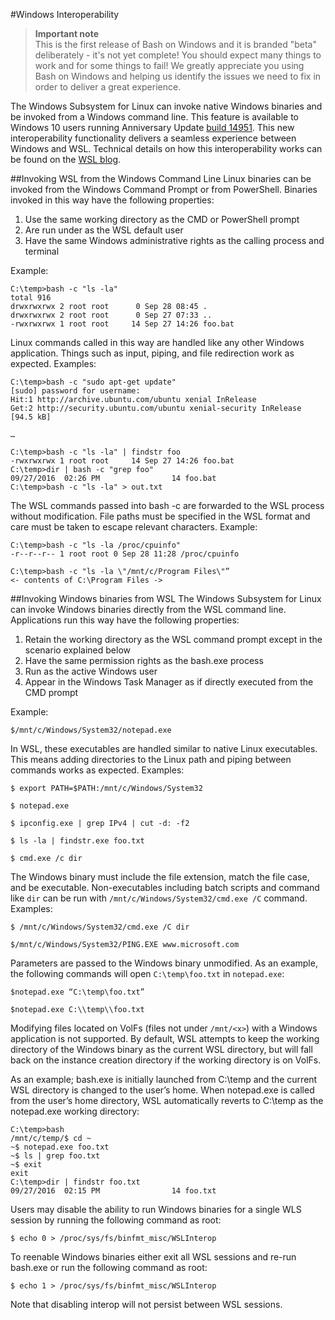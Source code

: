 #Windows Interoperability

> **Important note**  
	This is the first release of Bash on Windows and it is branded "beta" deliberately - it's not yet complete! You should expect many things to work and for some things to fail! We greatly appreciate you using Bash on Windows and helping us identify the issues we need to fix in order to deliver a great experience.

The Windows Subsystem for Linux can invoke native Windows binaries and be invoked from a Windows command line. This feature is available to Windows 10 users running Anniversary Update [build 14951](https://msdn.microsoft.com/en-us/commandline/wsl/release_notes#build-14951).  This new interoperability functionality delivers a seamless experience between Windows and WSL.  Technical details on how this interoperability works can be found on the [WSL blog](https://blogs.msdn.microsoft.com/wsl/2016/10/19/windows-and-ubuntu-interoperability/). 

##Invoking WSL from the Windows Command Line
Linux binaries can be invoked from the Windows Command Prompt or from PowerShell.  Binaries invoked in this way have the following properties:

1. Use the same working directory as the CMD or PowerShell prompt
2. Are run under as the WSL default user
3. Have the same Windows administrative rights as the calling process and terminal

Example:

```
C:\temp>bash -c "ls -la"
total 916
drwxrwxrwx 2 root root      0 Sep 28 08:45 .
drwxrwxrwx 2 root root      0 Sep 27 07:33 ..
-rwxrwxrwx 1 root root     14 Sep 27 14:26 foo.bat
```

Linux commands called in this way are handled like any other Windows application.  Things such as input, piping, and file redirection work as expected.  Examples:

```
C:\temp>bash -c "sudo apt-get update"
[sudo] password for username:
Hit:1 http://archive.ubuntu.com/ubuntu xenial InRelease
Get:2 http://security.ubuntu.com/ubuntu xenial-security InRelease [94.5 kB]

…

C:\temp>bash -c "ls -la" | findstr foo
-rwxrwxrwx 1 root root     14 Sep 27 14:26 foo.bat
C:\temp>dir | bash -c "grep foo"
09/27/2016  02:26 PM                14 foo.bat
C:\temp>bash -c "ls -la" > out.txt
```

The WSL commands passed into bash -c are forwarded to the WSL process without modification.  File paths must be specified in the WSL format and care must be taken to escape relevant characters. Example:

```
C:\temp>bash -c "ls -la /proc/cpuinfo"
-r--r--r-- 1 root root 0 Sep 28 11:28 /proc/cpuinfo

C:\temp>bash -c "ls -la \"/mnt/c/Program Files\"”
<- contents of C:\Program Files ->
```

##Invoking Windows binaries from WSL
The Windows Subsystem for Linux can invoke Windows binaries directly from the WSL command line.  Applications run this way have the following properties:

1. Retain the working directory as the WSL command prompt except in the scenario explained below 
2. Have the same permission rights as the bash.exe process 
3. Run as the active Windows user
4. Appear in the Windows Task Manager as if directly executed from the CMD prompt  

Example:

```
$/mnt/c/Windows/System32/notepad.exe
```

In WSL, these executables are handled similar to native Linux executables.  This means adding directories to the Linux path and piping between commands works as expected.  Examples:

```
$ export PATH=$PATH:/mnt/c/Windows/System32

$ notepad.exe

$ ipconfig.exe | grep IPv4 | cut -d: -f2

$ ls -la | findstr.exe foo.txt

$ cmd.exe /c dir
```

The Windows binary must include the file extension, match the file case, and be executable.  Non-executables including batch scripts and command like `dir` can be run with `/mnt/c/Windows/System32/cmd.exe /C` command. Examples:

```
$ /mnt/c/Windows/System32/cmd.exe /C dir

$/mnt/c/Windows/System32/PING.EXE www.microsoft.com
```
Parameters are passed to the Windows binary unmodified.  As an example, the following commands will open `C:\temp\foo.txt` in `notepad.exe`:

```
$notepad.exe “C:\temp\foo.txt”

$notepad.exe C:\\temp\\foo.txt
```

Modifying files located on VolFs (files not under `/mnt/<x>`) with a Windows application is not supported.  By default, WSL attempts to keep the working directory of the Windows binary as the current WSL directory, but will fall back on the instance creation directory if the working directory is on VolFs.

As an example; bash.exe is initially launched from C:\temp and the current WSL directory is changed to the user’s home.  When notepad.exe is called from the user’s home directory, WSL automatically reverts to C:\temp as the notepad.exe working directory:

```
C:\temp>bash
/mnt/c/temp/$ cd ~
~$ notepad.exe foo.txt
~$ ls | grep foo.txt
~$ exit
exit
C:\temp>dir | findstr foo.txt
09/27/2016  02:15 PM                14 foo.txt
```

Users may disable the ability to run Windows binaries for a single WLS session by running the following command as root:
```
$ echo 0 > /proc/sys/fs/binfmt_misc/WSLInterop
```

To reenable Windows binaries either exit all WSL sessions and re-run bash.exe or run the following command as root:

```
$ echo 1 > /proc/sys/fs/binfmt_misc/WSLInterop
```

Note that disabling interop will not persist between WSL sessions.
